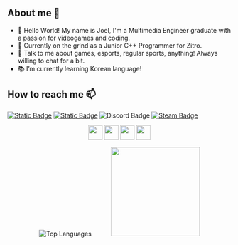 ## About me 🌱
- 👋 Hello World! My name is Joel, I'm a Multimedia Engineer graduate with a passion for videogames and coding.
- 🎯 Currently on the grind as a Junior C++ Programmer for Zitro.
- 💬 Talk to me about games, esports, regular sports, anything! Always willing to chat for a bit.
- 📚 I’m currently learning Korean language!

## How to reach me 📫

[![Static Badge](https://img.shields.io/badge/joel--herraiz-blue?logo=linkedin&logoColor=white&link=https%3A%2F%2Fwww.linkedin.com%2Fin%2Fjoel-herraiz%2F)](https://www.linkedin.com/in/joel-herraiz/)
[![Static Badge](https://img.shields.io/badge/jherraizmarti-FF4C54?logo=gmail&logoColor=white&link=mailto%3Ajherraizmarti%40gmail.com)](mailto:jherraizmarti@gmail.com)
![Discord Badge](https://img.shields.io/badge/Izenn__-gray?logo=discord&logoColor=white)
[![Steam Badge](https://img.shields.io/badge/Izen-3243FF?logo=steam&logoColor=white&link=https%3A%2F%2Fsteamcommunity.com%2Fprofiles%2F76561198097821712%2F)](https://steamcommunity.com/profiles/76561198097821712/)



<div align="center">

<img height="32" width="32" src="https://cdn.simpleicons.org/cplusplus/black/white"> <img height="32" width="32" src="https://cdn.simpleicons.org/unrealengine/black/white"> <img height="32" width="32" src="https://cdn.simpleicons.org/unity/black/white"> <img height="32" width="32" src="https://cdn.simpleicons.org/csharp/black/white">


![Top Languages](https://github-readme-stats.vercel.app/api/top-langs/?username=Izenz&layout=compact&langs_count=8&exclude_repo=Izenz.github.io) &nbsp; &nbsp; &nbsp; &nbsp; &nbsp; <img src="https://media.giphy.com/media/WUlplcMpOCEmTGBtBW/giphy.gif" width="200"> 

</div>

<!--
**Izenz/Izenz** is a ✨ _special_ ✨ repository because its `README.md` (this file) appears on your GitHub profile.

Here are some ideas to get you started:

- 🔭 I’m currently working on ...
- 🌱 I’m currently learning ...
- 👯 I’m looking to collaborate on ...
- 🤔 I’m looking for help with ...
- 💬 Ask me about ...
- 📫 How to reach me: ...
- 😄 Pronouns: ...
- ⚡ Fun fact: ...
-->
